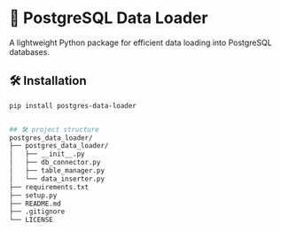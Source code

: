 # 🚀 PostgreSQL Data Loader
A lightweight Python package for efficient data loading into PostgreSQL databases.

## 🛠️ Installation
```bash
pip install postgres-data-loader


## 🛠️ project structure
postgres_data_loader/
├── postgres_data_loader/
│   ├── __init__.py
│   ├── db_connector.py
│   ├── table_manager.py
│   └── data_inserter.py
├── requirements.txt
├── setup.py
├── README.md
├── .gitignore
└── LICENSE
